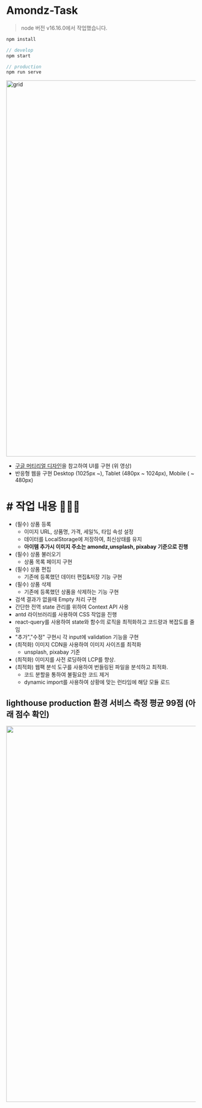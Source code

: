 # Amondz-Task

> node 버전 v16.16.0에서 작업했습니다.

```javascript
npm install

// develop
npm start

// production
npm run serve
```

<img alt='grid' src='https://user-images.githubusercontent.com/68217675/211202707-701167dd-90c1-4c52-b498-831426f2f7ff.gif'  width="1000">
</div>

- [구글 머티리얼 디자인](https://hyoni-k.tistory.com/121)을 참고하여 UI를 구현 (위 영상)
- 반응형 웹을 구현 Desktop (1025px ~), Tablet (480px ~ 1024px), Mobile ( ~ 480px)

# # 작업 내용 🧑🏻‍💻

- (필수) 상품 등록
  - 이미지 URL, 상품명, 가격, 세일%, 타입 속성 설정
  - 데이터를 LocalStorage에 저장하여, 최신상태를 유지
  - **아이템 추가시 이미지 주소는 amondz,unsplash, pixabay 기준으로 진행**
- (필수) 상품 불러오기
  - 상품 목록 페이지 구현
- (필수) 상품 편집
  - 기존에 등록했던 데이터 편집&저장 기능 구현
- (필수) 상품 삭제
  - 기존에 등록했던 상품을 삭제하는 기능 구현
- 검색 결과가 없을때 Empty 처리 구현
- 간단한 전역 state 관리를 위하여 Context API 사용
- antd 라이브러리를 사용하여 CSS 작업을 진행
- react-query를 사용하여 state와 함수의 로직을 최적화하고 코드량과 복잡도를 줄임
- "추가","수정" 구현시 각 input에 validation 기능을 구현
- (최적화) 이미지 CDN을 사용하여 이미지 사이즈를 최적화
  - unsplash, pixabay 기준
- (최적화) 이미지를 사전 로딩하여 LCP를 향상.
- (최적화) 웹팩 분석 도구를 사용하여 번들링된 파일을 분석하고 최적화.
  - 코드 분할을 통하여 불필요한 코드 제거
  - dynamic import를 사용하여 상황에 맞는 런타임에 해당 모듈 로드

## lighthouse production 환경 서비스 측정 평균 99점 (아래 점수 확인)

<div>
<img src="https://user-images.githubusercontent.com/68217675/211207496-fce346d1-3668-47b7-a710-552a7496093b.png" width="1000"></img>
</div>
